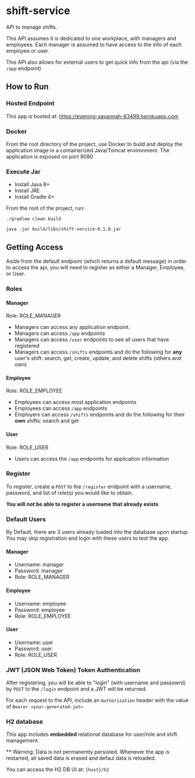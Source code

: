 # shift-service
API to manage shifts.

This API assumes it is dedicated to one workplace, with managers and employees. Each manager is assumed to have access to the info of each employee or user. 

This API also allows for external users to get quick info from the api (via the `/app` endpoint)

## How to Run

### Hosted Endpoint
This app is hosted at: https://evening-savannah-83499.herokuapp.com

### Docker
From the root directory of the project, use Docker to build and deploy the application image in a containerized Java/Tomcat environment.
The application is exposed on port 8080

### Execute Jar
- Install Java 8+
- Install JRE
- Install Gradle 4+

From the root of the project, run:
```jshelllanguage
./gradlew clean build
```

```jshelllanguage
java -jar build/libs/shift-service-0.1.0.jar
```


## Getting Access
Aside from the default endpoint (which returns a default message) in order to access the api, you will need to register as either a Manager, Employee, or User.
### Roles
#### Manager
Role: ROLE_MANAGER
- Managers can access any application endpoint. 
- Managers can access `/app` endpoints
- Managers can access `/user` endpoints to see all users that have registered
- Managers can access `/shifts` endpoints and do the following for **any** user's shift: search, get, create, update, and delete shifts (others and own)

#### Employee
Role: ROLE_EMPLOYEE
- Employees can access most application endpoints
- Employees can access `/app` endpoints
- Employers can access `/shifts` endpoints and do the following for their **own** shifts: search and get

#### User
Role: ROLE_USER
- Users can access the `/app` endpoints for application information

### Register
To register, create a `POST` to the `/register` endpoint with a username, password, and list of role(s) you would like to obtain.

**You will not be able to register a username that already exists**

### Default Users
By Default, there are 3 users already loaded into the database upon startup. You may skip registration and login with these users to test the app.

#### Manager
- Username: manager
- Password: manager
- Role: ROLE_MANAGER

#### Employee
- Username: employee
- Password: employee
- Role: ROLE_EMPLOYEE

#### User
- Username: user
- Password: user
- Role: ROLE_USER

### JWT (JSON Web Token) Token Authentication
After registering, you will be able to "login" (with username and passowrd) by `POST` to the `/login` endpoint and a JWT will be returned.

For each request to the API, include an `Authorization` header with the value of `Bearer <your-generated-jwt>` 

### H2 database
This app includes **embedded** relational database for user/role and shift management.

** Warning: Data is not permanently persisted. Whenever the app is restarted, all saved data is erased and defaul data is reloaded.

You can access the H2 DB UI at: `{host}/h2`
